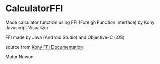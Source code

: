 # CalculatorFFI

Made calculator function using FFI (Foreign Function Interface) by Kony Javascript Visualizer

FFI made by Java (Android Studio) and Objective-C (iOS)

source from <a href='https://docs.kony.com/konylibrary/visualizer/app_design_dev/Content/FFI.htm'>Kony FFI Documentation</a>

Matur Nuwun

